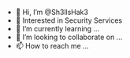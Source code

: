 - 👋 Hi, I’m @Sh3llsHak3
- 👀 Interested in Security Services
- 🌱 I’m currently learning ...
- 💞️ I’m looking to collaborate on ...
- 📫 How to reach me ...

<!---
Sh3llsHak3/Sh3llsHak3 is a ✨ special ✨ repository because its `README.md` (this file) appears on your GitHub profile.
You can click the Preview link to take a look at your changes.
--->
